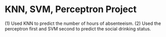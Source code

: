 # KNN, SVM, Perceptron Project
 (1) Used KNN to predict the number of hours of absenteeism.  (2) Used the perceptron first and SVM second to predict the social drinking status.
